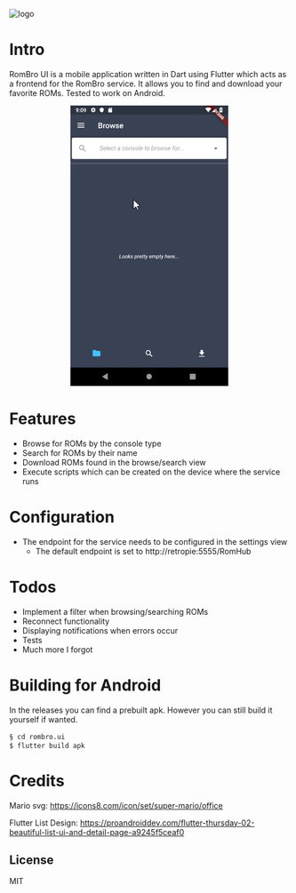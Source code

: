 ![logo](https://i.imgur.com/7hA9YAP.png)

# Intro

RomBro UI is a mobile application written in Dart using Flutter which acts as a frontend for the RomBro service. It allows you to find and download your favorite ROMs. Tested to work on Android.

<p align="center">
  <img src="docs/preview.gif"/>
</p>


# Features

  - Browse for ROMs by the console type
  - Search for ROMs by their name
  - Download ROMs found in the browse/search view
  - Execute scripts which can be created on the device where the service runs

# Configuration 
   - The endpoint for the service needs to be configured in the settings view
        - The default endpoint is set to http://retropie:5555/RomHub
  
# Todos

  - Implement a filter when browsing/searching ROMs
  - Reconnect functionality
  - Displaying notifications when errors occur
  - Tests
  - Much more I forgot
  
# Building for Android
  In the releases you can find a prebuilt apk. However you can still build it yourself if wanted.
   
```
§ cd rombro.ui
$ flutter build apk
```
  
# Credits
 Mario svg: https://icons8.com/icon/set/super-mario/office
 
 Flutter List Design: https://proandroiddev.com/flutter-thursday-02-beautiful-list-ui-and-detail-page-a9245f5ceaf0

License
----

MIT